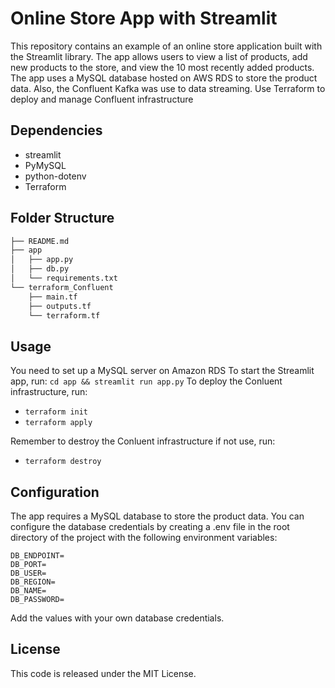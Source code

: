 # Online Store App with Streamlit

This repository contains an example of an online store application built with the Streamlit library. The app allows users to view a list of products, add new products to the store, and view the 10 most recently added products. The app uses a MySQL database hosted on AWS RDS to store the product data. Also, the Confluent Kafka was use to data streaming. Use Terraform to deploy and manage Confluent infrastructure

## Dependencies
* streamlit
* PyMySQL
* python-dotenv
* Terraform

## Folder Structure
```bash
├── README.md
├── app
│   ├── app.py
│   ├── db.py
│   └── requirements.txt
└── terraform_Confluent
    ├── main.tf
    ├── outputs.tf
    └── terraform.tf
```

## Usage
You need to set up a MySQL server on Amazon RDS
To start the Streamlit app, run:
`cd app && streamlit run app.py`
To deploy the Conluent infrastructure, run:
* `terraform init`
* `terraform apply`

Remember to destroy the Conluent infrastructure if not use, run:
* `terraform destroy`

## Configuration
The app requires a MySQL database to store the product data. You can configure the database credentials by creating a .env file in the root directory of the project with the following environment variables:
```
DB_ENDPOINT=
DB_PORT=
DB_USER=
DB_REGION=
DB_NAME=
DB_PASSWORD=

```
Add the values with your own database credentials.

## License
This code is released under the MIT License.

